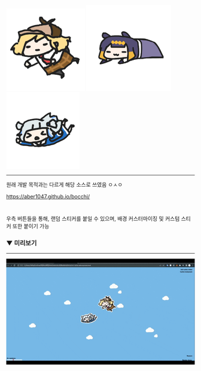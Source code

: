 <img src = "imgs/ame.png" width = "210px"> <img src = "imgs/ina.png" width = "227px"> <img src = "imgs/gura.png" width = "196px">

-------------

원래 개발 목적과는 다르게 해당 소스로 쓰였음 ㅇㅅㅇ

https://aber1047.github.io/bocchi/

#
우측 버튼들을 통해, 랜덤 스티커를 붙일 수 있으며, 배경 커스터마이징 및 커스텀 스티커 또한 붙이기 가능


### ▼ 미리보기

-------------

![preview_3](imgs/preview.gif)

#

